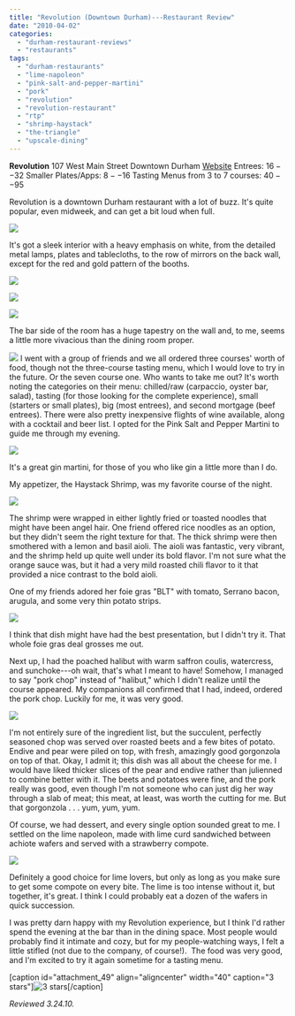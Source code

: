 ```yaml
---
title: "Revolution (Downtown Durham)---Restaurant Review"
date: "2010-04-02"
categories: 
  - "durham-restaurant-reviews"
  - "restaurants"
tags: 
  - "durham-restaurants"
  - "lime-napoleon"
  - "pink-salt-and-pepper-martini"
  - "pork"
  - "revolution"
  - "revolution-restaurant"
  - "rtp"
  - "shrimp-haystack"
  - "the-triangle"
  - "upscale-dining"
---
```


**Revolution** 107 West Main Street Downtown Durham [Website](http://www.revolutionrestaurant.com/Revolution_Durham/Revolution_Enter.html) Entrees: $16--$32 Smaller Plates/Apps: $8--$16 Tasting Menus from 3 to 7 courses: $40--$95

Revolution is a downtown Durham restaurant with a lot of buzz. It's quite popular, even midweek, and can get a bit loud when full.

![](http://www.thegourmez.com/gourmez/photos/revolution01.JPG)

It's got a sleek interior with a heavy emphasis on white, from the detailed metal lamps, plates and tablecloths, to the row of mirrors on the back wall, except for the red and gold pattern of the booths.

![](http://www.thegourmez.com/gourmez/photos/revolution06.JPG)

![](http://www.thegourmez.com/gourmez/photos/revolution12.JPG)

![](http://www.thegourmez.com/gourmez/photos/revolution16.JPG)

The bar side of the room has a huge tapestry on the wall and, to me, seems a little more vivacious than the dining room proper.

![](http://www.thegourmez.com/gourmez/photos/revolution18.JPG)  I went with a group of friends and we all ordered three courses' worth of food, though not the three-course tasting menu, which I would love to try in the future. Or the seven course one. Who wants to take me out? It's worth noting the categories on their menu: chilled/raw (carpaccio, oyster bar, salad), tasting (for those looking for the complete experience), small (starters or small plates), big (most entrees), and second mortgage (beef entrees). There were also pretty inexpensive flights of wine available, along with a cocktail and beer list. I opted for the Pink Salt and Pepper Martini to guide me through my evening.

![](http://www.thegourmez.com/gourmez/photos/revolution07.JPG)

It's a great gin martini, for those of you who like gin a little more than I do.

My appetizer, the Haystack Shrimp, was my favorite course of the night.

![](http://www.thegourmez.com/gourmez/photos/revolution09.JPG)

The shrimp were wrapped in either lightly fried or toasted noodles that might have been angel hair. One friend offered rice noodles as an option, but they didn't seem the right texture for that. The thick shrimp were then smothered with a lemon and basil aioli. The aioli was fantastic, very vibrant, and the shrimp held up quite well under its bold flavor. I'm not sure what the orange sauce was, but it had a very mild roasted chili flavor to it that provided a nice contrast to the bold aioli.

One of my friends adored her foie gras "BLT" with tomato, Serrano bacon, arugula, and some very thin potato strips.

![](http://www.thegourmez.com/gourmez/photos/revolution10.JPG)

I think that dish might have had the best presentation, but I didn't try it. That whole foie gras deal grosses me out.

Next up, I had the poached halibut with warm saffron coulis, watercress, and sunchoke---oh wait, that's what I meant to have! Somehow, I managed to say "pork chop" instead of "halibut," which I didn't realize until the course appeared. My companions all confirmed that I had, indeed, ordered the pork chop. Luckily for me, it was very good.

![](http://www.thegourmez.com/gourmez/photos/revolution11.JPG)

I'm not entirely sure of the ingredient list, but the succulent, perfectly seasoned chop was served over roasted beets and a few bites of potato. Endive and pear were piled on top, with fresh, amazingly good gorgonzola on top of that. Okay, I admit it; this dish was all about the cheese for me. I would have liked thicker slices of the pear and endive rather than julienned to combine better with it. The beets and potatoes were fine, and the pork really was good, even though I'm not someone who can just dig her way through a slab of meat; this meat, at least, was worth the cutting for me. But that gorgonzola . . . yum, yum, yum.

Of course, we had dessert, and every single option sounded great to me. I settled on the lime napoleon, made with lime curd sandwiched between achiote wafers and served with a strawberry compote.

![](http://www.thegourmez.com/gourmez/photos/revolution13.JPG)

Definitely a good choice for lime lovers, but only as long as you make sure to get some compote on every bite. The lime is too intense without it, but together, it's great. I think I could probably eat a dozen of the wafers in quick succession.

I was pretty darn happy with my Revolution experience, but I think I'd rather spend the evening at the bar than in the dining space. Most people would probably find it intimate and cozy, but for my people-watching ways, I felt a little stifled (not due to the company, of course!).  The food was very good, and I'm excited to try it again sometime for a tasting menu.

\[caption id="attachment\_49" align="aligncenter" width="40" caption="3 stars"\]![3 stars](http://s3.amazonaws.com/thegourmez-wpmedia/2009/02/rating_avocado1.gif "rating_avocado1")\[/caption\]

_Reviewed 3.24.10._
